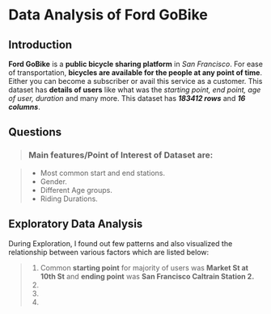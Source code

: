 # Data Analysis of Ford GoBike

## Introduction
**Ford GoBike** is a **public bicycle sharing platform** in _San Francisco_. For ease of transportation, **bicycles are available for the people at any point of time**. Either you can become a subscriber or avail this service as a customer.
This dataset has **details of users** like what was the _starting point, end point, age of user, duration_ and many more.
This dataset has **_183412 rows_** and **_16 columns_**.

## Questions
> ### Main features/Point of Interest of Dataset are:

>    - Most common start and end stations.
>    - Gender.
>    - Different Age groups.
>    - Riding Durations.
    
## Exploratory Data Analysis
During Exploration, I found out few patterns and also visualized the relationship between various factors which are listed below:

>    1. Common **starting point** for majority of users was **Market St at 10th St** and **ending point** was **San Francisco Caltrain Station 2.**
>    2. 
>    3. 
>    4. 

